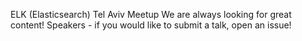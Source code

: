 ELK (Elasticsearch) Tel Aviv Meetup
We are always looking for great content! Speakers - if you would like to submit a talk, open an issue!
